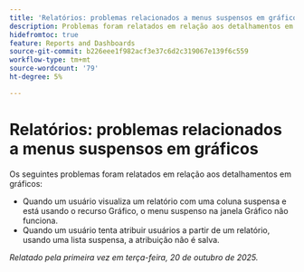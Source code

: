 ```yaml
---
title: 'Relatórios: problemas relacionados a menus suspensos em gráficos'
description: Problemas foram relatados em relação aos detalhamentos em gráficos.
hidefromtoc: true
feature: Reports and Dashboards
source-git-commit: b226eee1f982acf3e37c6d2c319067e139f6c559
workflow-type: tm+mt
source-wordcount: '79'
ht-degree: 5%

---
```



# Relatórios: problemas relacionados a menus suspensos em gráficos

Os seguintes problemas foram relatados em relação aos detalhamentos em gráficos:

* Quando um usuário visualiza um relatório com uma coluna suspensa e está usando o recurso Gráfico, o menu suspenso na janela Gráfico não funciona.
* Quando um usuário tenta atribuir usuários a partir de um relatório, usando uma lista suspensa, a atribuição não é salva.

_Relatado pela primeira vez em terça-feira, 20 de outubro de 2025._
